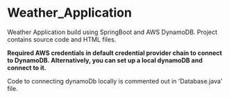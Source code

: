 # Weather_Application
Weather Application build using SpringBoot and AWS DynamoDB. 
Project contains source code and HTML files.

**Required AWS credentials in default credential provider chain to connect to DynamoDB. Alternatively, you can set up a local dynamoDB and connect to it.**

Code to connecting dynamoDb locally is commented out in 'Database.java' file.
